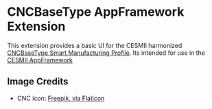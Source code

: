 # CNCBaseType AppFramework Extension

This extension provides a basic UI for the CESMII harmonized [CNCBaseType Smart Manufacturing Profile](https://marketplace.cesmii.net/profile/25583506). Its intended for use in the [CESMII AppFramework](https://github.com/cesmii/AppFramework)

## Image Credits

- CNC icon: [Freepik, via Flaticon](https://www.flaticon.com/free-icons/machine)